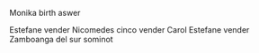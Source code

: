 Monika birth aswer

Estefane vender
Nicomedes cinco vender
Carol Estefane vender
Zamboanga del sur
sominot

